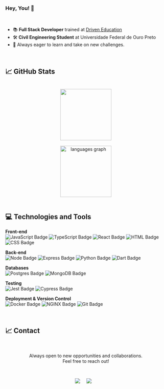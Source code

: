 ### Hey, You! 👋

</br>

- :books: **Full Stack Developer** trained at [Driven Education](https://www.driven.com.br/)
- :hammer_and_wrench: **Civil Engineering Student** at Universidade Federal de Ouro Preto
- 🚀 Always eager to learn and take on new challenges.

</br>

## 📈 GitHub Stats
</br>
<div align="center">
  <img height="160em" src="https://github-readme-stats-sigma-five.vercel.app/api?username=AnaLauraFFerraz&show_icons=true&theme=dracula&include_all_commits=true&count_private=true"/>
  </br></br>
  <img height="160em" src="https://github-readme-stats.vercel.app/api/top-langs?locale=en&hide_title=false&layout=compact&card_width=320&langs_count=5&theme=dracula&hide_border=false&username=AnaLauraFFerraz" height="150" alt="languages graph"  />
</div>
</br>

<h2 align="left">💻 Technologies and Tools</h2>

**Front-end**   
![JavaScript Badge](https://img.shields.io/badge/JavaScript-323330?style=for-the-badge&logo=javascript&logoColor=F7DF1E)
![TypeScript Badge](https://img.shields.io/badge/TypeScript-007ACC?style=for-the-badge&logo=typescript&logoColor=white)
![React Badge](https://img.shields.io/badge/React-20232A?style=for-the-badge&logo=react&logoColor=61DAFB)
![HTML Badge](https://img.shields.io/badge/HTML5-E34F26?style=for-the-badge&logo=html5&logoColor=white)
![CSS Badge](https://img.shields.io/badge/CSS3-1572B6?style=for-the-badge&logo=css3&logoColor=white)

**Back-end**   
![Node Badge](https://img.shields.io/badge/Node.js-339933?style=for-the-badge&logo=node.js&logoColor=white)
![Express Badge](https://img.shields.io/badge/Express.js-000000?style=for-the-badge&logo=express&logoColor=white)
![Python Badge](https://img.shields.io/badge/Python-3776AB?style=for-the-badge&logo=python&logoColor=white)
![Dart Badge](https://img.shields.io/badge/Dart-0175C2?style=for-the-badge&logo=dart&logoColor=white)

**Databases**   
![Postgres Badge](https://img.shields.io/badge/PostgreSQL-316192?style=for-the-badge&logo=postgresql&logoColor=white)
![MongoDB Badge](https://img.shields.io/badge/MongoDB-4EA94B?style=for-the-badge&logo=mongodb&logoColor=white)

**Testing**   
![Jest Badge](https://img.shields.io/badge/Jest-C21325?style=for-the-badge&logo=jest&logoColor=white)
![Cypress Badge](https://img.shields.io/badge/Cypress-17202C?style=for-the-badge&logo=cypress&logoColor=white)

**Deployment & Version Control**  
![Docker Badge](https://img.shields.io/badge/Docker-2CA5E0?style=for-the-badge&logo=docker&logoColor=white)
![NGINX Badge](https://img.shields.io/badge/Nginx-009639?style=for-the-badge&logo=nginx&logoColor=white)
![Git Badge](https://img.shields.io/badge/Git-F05032?style=for-the-badge&logo=git&logoColor=white)

</br>

## 📈 Contact

</br>
<p align="center">Always open to new opportunities and collaborations.</br>Feel free to reach out!</p>
</br>
<p align="center">
  <a href="mailto:analaurafferraz@gmail.com?subject=Olá%20Ana"><img src="https://img.shields.io/badge/gmail-%23D14836.svg?&style=for-the-badge&logo=gmail&logoColor=white" /></a>&nbsp;&nbsp;&nbsp;&nbsp;
  <a href="https://www.linkedin.com/in/ana-laura-ferraz/"><img src="https://img.shields.io/badge/linkedin-%230077B5.svg?&style=for-the-badge&logo=linkedin&logoColor=white" /></a>&nbsp;&nbsp;&nbsp;&nbsp;
</p>
